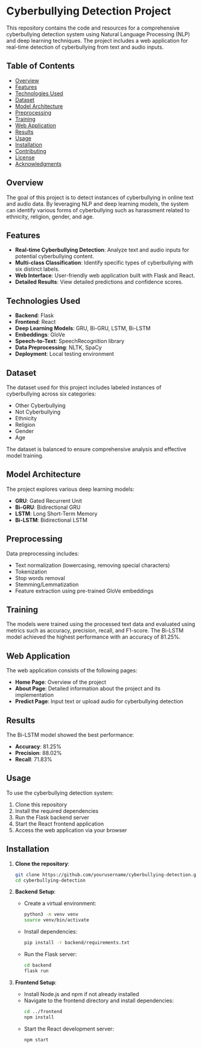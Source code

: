 # Cyberbullying Detection Project

This repository contains the code and resources for a comprehensive cyberbullying detection system using Natural Language Processing (NLP) and deep learning techniques. The project includes a web application for real-time detection of cyberbullying from text and audio inputs.

## Table of Contents
- [Overview](#overview)
- [Features](#features)
- [Technologies Used](#technologies-used)
- [Dataset](#dataset)
- [Model Architecture](#model-architecture)
- [Preprocessing](#preprocessing)
- [Training](#training)
- [Web Application](#web-application)
- [Results](#results)
- [Usage](#usage)
- [Installation](#installation)
- [Contributing](#contributing)
- [License](#license)
- [Acknowledgments](#acknowledgments)

## Overview
The goal of this project is to detect instances of cyberbullying in online text and audio data. By leveraging NLP and deep learning models, the system can identify various forms of cyberbullying such as harassment related to ethnicity, religion, gender, and age.

## Features
- **Real-time Cyberbullying Detection**: Analyze text and audio inputs for potential cyberbullying content.
- **Multi-class Classification**: Identify specific types of cyberbullying with six distinct labels.
- **Web Interface**: User-friendly web application built with Flask and React.
- **Detailed Results**: View detailed predictions and confidence scores.

## Technologies Used
- **Backend**: Flask
- **Frontend**: React
- **Deep Learning Models**: GRU, Bi-GRU, LSTM, Bi-LSTM
- **Embeddings**: GloVe
- **Speech-to-Text**: SpeechRecognition library
- **Data Preprocessing**: NLTK, SpaCy
- **Deployment**: Local testing environment

## Dataset
The dataset used for this project includes labeled instances of cyberbullying across six categories:
- Other Cyberbullying
- Not Cyberbullying
- Ethnicity
- Religion
- Gender
- Age

The dataset is balanced to ensure comprehensive analysis and effective model training.

## Model Architecture
The project explores various deep learning models:
- **GRU**: Gated Recurrent Unit
- **Bi-GRU**: Bidirectional GRU
- **LSTM**: Long Short-Term Memory
- **Bi-LSTM**: Bidirectional LSTM

## Preprocessing
Data preprocessing includes:
- Text normalization (lowercasing, removing special characters)
- Tokenization
- Stop words removal
- Stemming/Lemmatization
- Feature extraction using pre-trained GloVe embeddings

## Training
The models were trained using the processed text data and evaluated using metrics such as accuracy, precision, recall, and F1-score. The Bi-LSTM model achieved the highest performance with an accuracy of 81.25%.

## Web Application
The web application consists of the following pages:
- **Home Page**: Overview of the project
- **About Page**: Detailed information about the project and its implementation
- **Predict Page**: Input text or upload audio for cyberbullying detection

## Results
The Bi-LSTM model showed the best performance:
- **Accuracy**: 81.25%
- **Precision**: 88.02%
- **Recall**: 71.83%

## Usage
To use the cyberbullying detection system:
1. Clone this repository
2. Install the required dependencies
3. Run the Flask backend server
4. Start the React frontend application
5. Access the web application via your browser

## Installation
1. **Clone the repository**:
    ```bash
    git clone https://github.com/yourusername/cyberbullying-detection.git
    cd cyberbullying-detection
    ```

2. **Backend Setup**:
    - Create a virtual environment:
      ```bash
      python3 -m venv venv
      source venv/bin/activate
      ```
    - Install dependencies:
      ```bash
      pip install -r backend/requirements.txt
      ```
    - Run the Flask server:
      ```bash
      cd backend
      flask run
      ```

3. **Frontend Setup**:
    - Install Node.js and npm if not already installed
    - Navigate to the frontend directory and install dependencies:
      ```bash
      cd ../frontend
      npm install
      ```
    - Start the React development server:
      ```bash
      npm start
      ```


